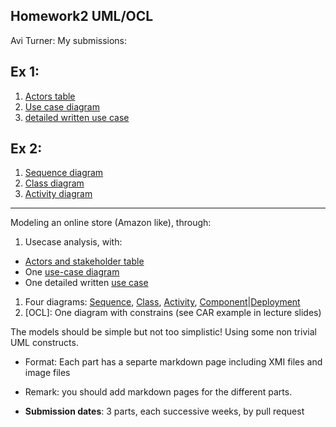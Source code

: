 ## Homework2 UML/OCL
Avi Turner: My submissions:

**Ex 1:**
----------
1. [Actors table](https://github.com/turner11/sw-modeling-2016b-uml/blob/master/EX_UML_part1/ActorsTable.md)
2. [Use case diagram](https://github.com/turner11/sw-modeling-2016b-uml/blob/master/EX_UML_part1/use-case-diagram.pdf)
3. [detailed written use case](https://github.com/turner11/sw-modeling-2016b-uml/blob/master/EX_UML_part1/detailed-use-case.md)

**Ex 2:**
----------
1. [Sequence diagram](https://github.com/turner11/sw-modeling-2016b-uml/blob/master/EX_UML_part2/sequence%20diagram.pdf)
2. [Class diagram](https://github.com/turner11/sw-modeling-2016b-uml/blob/master/EX_UML_part2/class_diagram.pdf)
3. [Activity diagram](https://github.com/turner11/sw-modeling-2016b-uml/blob/master/EX_UML_part2/Activity%20Diagram.pdf)

----------
Modeling an online store (Amazon like), through:

1. Usecase analysis, with: 
  - [Actors and stakeholder table](./ActorsTable.md)
  - One [use-case diagram](./uc-diagram.md)
  - One detailed written [use case](./use-case.md)
1. Four diagrams: [Sequence](), [Class](), [Activity](), [Component]()|[Deployment]()
1. [OCL]: One diagram with constrains (see CAR example in lecture slides)

The models should be simple but not too simplistic! Using some non trivial UML constructs.

- Format: Each part has a separte markdown page including XMI files and image files
- Remark: you should add markdown pages for the different parts.

- **Submission dates**: 3 parts, each successive weeks, by pull request
